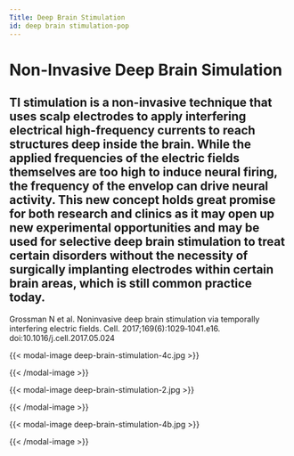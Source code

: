 ```yaml
---
Title: Deep Brain Stimulation
id: deep brain stimulation-pop
---
```

# Non-Invasive Deep Brain Simulation

TI stimulation is a non-invasive technique that uses scalp electrodes to apply interfering electrical high-frequency currents to reach structures deep inside the brain. While the applied frequencies of the electric fields themselves are too high to induce neural firing, the frequency of the envelop can drive neural activity. This new concept holds great promise for both research and clinics as it may open up new experimental opportunities and may be used for selective deep brain stimulation to treat certain disorders without the necessity of surgically implanting electrodes within certain brain areas, which is still common practice today.
---
Grossman N et al. Noninvasive deep brain stimulation via temporally interfering electric fields.  Cell. 2017;169(6):1029‐1041.e16. doi:10.1016/j.cell.2017.05.024

{{< modal-image deep-brain-stimulation-4c.jpg >}}

{{< /modal-image >}}

{{< modal-image deep-brain-stimulation-2.jpg >}}

{{< /modal-image >}}

{{< modal-image deep-brain-stimulation-4b.jpg >}}

{{< /modal-image >}}
